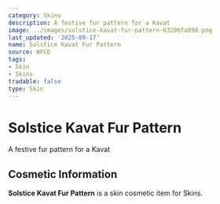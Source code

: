 ```yaml
---
category: Skins
description: A festive fur pattern for a Kavat
image: ../images/solstice-kavat-fur-pattern-6329bfa898.png
last_updated: '2025-09-17'
name: Solstice Kavat Fur Pattern
source: WFCD
tags:
- Skin
- Skins
tradable: false
type: Skin
---
```


# Solstice Kavat Fur Pattern

A festive fur pattern for a Kavat

## Cosmetic Information

**Solstice Kavat Fur Pattern** is a skin cosmetic item for Skins.

